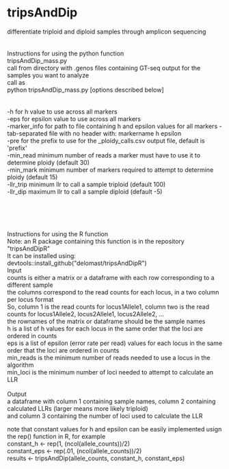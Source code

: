 # tripsAndDip <br/>
differentiate triploid and diploid samples through amplicon sequencing <br/>
<br/><br/>
Instructions for using the python function   <br/>
tripsAndDip_mass.py <br/>
call from directory with .genos files containing GT-seq output for the samples you want to analyze <br/>
call as <br/>
python tripsAndDip_mass.py [options described below] <br/>
<br/><br/>
-h for h value to use across all markers <br/>
-eps for epsilon value to use across all markers <br/>
-marker_info for path to file containing h and epsilon values for all markers - tab-separated file with no header with: markername	h	epsilon <br/>
-pre for the prefix to use for the _ploidy_calls.csv output file, default is 'prefix' <br/>
-min_read minimum number of reads a marker must have to use it to determine ploidy (default 30) <br/>
-min_mark minimum number of markers required to attempt to determine ploidy	(default 15) <br/>
-llr_trip minimum llr to call a sample triploid (default 100) <br/>
-llr_dip maximum llr to call a sample diploid	(default -5) <br/>

 <br/> <br/> <br/> <br/>
 Instructions for using the R function   <br/>
 Note: an R package containing this function is in the repository "tripsAndDipR" <br/>
 It can be installed using: <br/>
      devtools::install_github("delomast/tripsAndDipR") <br/>
 Input <br/>
 counts is either a matrix or a dataframe with each row corresponding to a different sample <br/>
 the columns correspond to the read counts for each locus, in a two column per locus format <br/>
 So, column 1 is the read counts for locus1Allele1, column two is the read counts for locus1Allele2, locus2Allele1, locus2Allele2, ... <br/>
 the rownames of the matrix or dataframe should be the sample names <br/>
 h is a list of h values for each locus in the same order that the loci are ordered in counts <br/>
 eps is a list of epsilon (error rate per read) values for each locus in the same order that the loci are ordered in counts <br/>
 min_reads is the minimum number of reads needed to use a locus in the algorithm <br/>
 min_loci is the minimum number of loci needed to attempt to calculate an LLR <br/> <br/>
 Output <br/>
 a dataframe with column 1 containing sample names, column 2 containing calculated LLRs (larger means more likely triploid) <br/>
    and column 3 containing the number of loci used to calculate the LLR <br/>

 note that constant values for h and epsilon can be easily implemented usign the rep() function in R, for example <br/>
 constant_h <- rep(1, (ncol(allele_counts))/2) <br/>
 constant_eps <- rep(.01, (ncol(allele_counts))/2) <br/>
 results <- tripsAndDip(allele_counts, constant_h, constant_eps) <br/>
